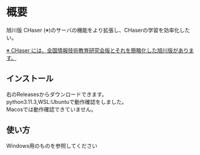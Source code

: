 
# 概要

旭川版 CHaser (※)のサーバの機能をより拡張し、CHaserの学習を効率化したい。

[※ CHaser には、全国情報技術教育研究会版とそれを簡略化した旭川版があります。](https://ja.wikipedia.org/wiki/CHaser)

## インストール

右のReleasesからダウンロードできます。  
python3.11.3,WSL:Ubuntuで動作確認をしました。  
Macosでは動作確認できていません。

## 使い方

Windows用のものを参照してください
